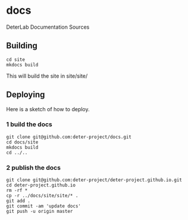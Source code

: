 # docs
DeterLab Documentation Sources

## Building
```
cd site
mkdocs build
```
This will build the site in site/site/

## Deploying 

Here is a sketch of how to deploy.

### 1 build the docs
```shell
git clone git@github.com:deter-project/docs.git
cd docs/site
mkdocs build
cd ../..
```

### 2 publish the docs
```shell
git clone git@github.com:deter-project/deter-project.github.io.git
cd deter-project.github.io
rm -rf *
cp -r ../docs/site/site/* .
git add .
git commit -am 'update docs'
git push -u origin master
```
